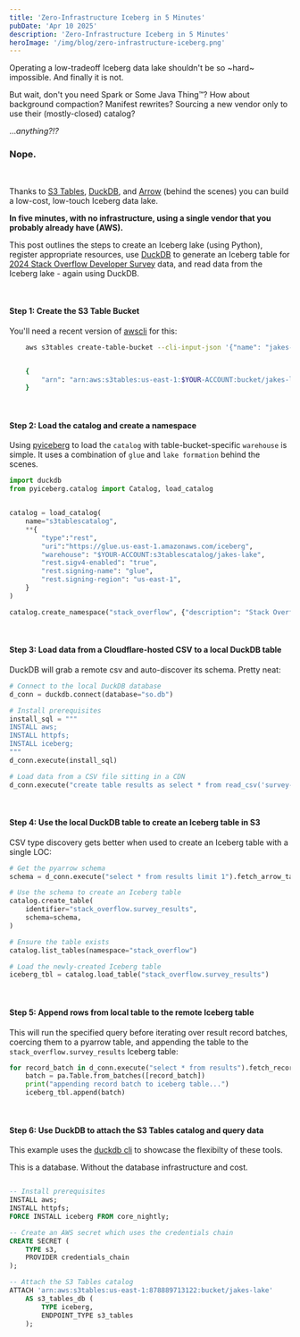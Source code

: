 ```yaml
---
title: 'Zero-Infrastructure Iceberg in 5 Minutes'
pubDate: 'Apr 10 2025'
description: 'Zero-Infrastructure Iceberg in 5 Minutes'
heroImage: '/img/blog/zero-infrastructure-iceberg.png'
---
```


Operating a low-tradeoff Iceberg data lake shouldn't be so ~hard~ impossible. And finally it is not.


But wait, don't you need Spark or Some Java Thing™? How about background compaction? Manifest rewrites? Sourcing a new vendor only to use their (mostly-closed) catalog?

...*anything?!?*


### Nope.

<br>

Thanks to [S3 Tables](https://aws.amazon.com/s3/features/tables/), [DuckDB](https://duckdb.org/), and [Arrow](https://arrow.apache.org/) (behind the scenes) you can build a low-cost, low-touch Iceberg data lake.

**In five minutes, with no infrastructure, using a single vendor that you probably already have (AWS).**


This post outlines the steps to create an Iceberg lake (using Python), register appropriate resources, use [DuckDB](https://duckdb.org/) to generate an Iceberg table for [2024 Stack Overflow Developer Survey](https://survey.stackoverflow.co/2024/) data, and read data from the Iceberg lake - again using DuckDB.


<br>

#### Step 1: Create the S3 Table Bucket

You'll need a recent version of [awscli](https://aws.amazon.com/cli/) for this:

```bash
    aws s3tables create-table-bucket --cli-input-json '{"name": "jakes-lake"}'


    {
        "arn": "arn:aws:s3tables:us-east-1:$YOUR-ACCOUNT:bucket/jakes-lake"
    }

```

<br>

#### Step 2: Load the catalog and create a namespace

Using [pyiceberg](https://py.iceberg.apache.org/) to load the `catalog` with table-bucket-specific `warehouse` is simple. It uses a combination of `glue` and `lake formation` behind the scenes.


```python
import duckdb
from pyiceberg.catalog import Catalog, load_catalog


catalog = load_catalog(
    name="s3tablescatalog",
    **{
        "type":"rest",
        "uri":"https://glue.us-east-1.amazonaws.com/iceberg",
        "warehouse": "$YOUR-ACCOUNT:s3tablescatalog/jakes-lake",
        "rest.sigv4-enabled": "true",
        "rest.signing-name": "glue",
        "rest.signing-region": "us-east-1",
    }
)

catalog.create_namespace("stack_overflow", {"description": "Stack Overflow data"})
```

<br>

#### Step 3: Load data from a Cloudflare-hosted CSV to a local DuckDB table

DuckDB will grab a remote csv and auto-discover its schema. Pretty neat:


```python
# Connect to the local DuckDB database
d_conn = duckdb.connect(database="so.db")

# Install prerequisites
install_sql = """
INSTALL aws;
INSTALL httpfs;
INSTALL iceberg;
"""
d_conn.execute(install_sql)

# Load data from a CSV file sitting in a CDN
d_conn.execute("create table results as select * from read_csv('survey-results.csv')")
```

<br>

#### Step 4: Use the local DuckDB table to create an Iceberg table in S3

CSV type discovery gets better when used to create an Iceberg table with a single LOC:

```python
# Get the pyarrow schema
schema = d_conn.execute("select * from results limit 1").fetch_arrow_table().schema

# Use the schema to create an Iceberg table
catalog.create_table(
    identifier="stack_overflow.survey_results",
    schema=schema,
)

# Ensure the table exists
catalog.list_tables(namespace="stack_overflow")

# Load the newly-created Iceberg table
iceberg_tbl = catalog.load_table("stack_overflow.survey_results")

```

<br>

#### Step 5: Append rows from local table to the remote Iceberg table

This will run the specified query before iterating over result record batches, coercing them to a pyarrow table, and appending the table to the `stack_overflow.survey_results` Iceberg table:

```python
for record_batch in d_conn.execute("select * from results").fetch_record_batch():
    batch = pa.Table.from_batches([record_batch])
    print("appending record batch to iceberg table...")
    iceberg_tbl.append(batch)

```

<br>

#### Step 6: Use DuckDB to attach the S3 Tables catalog and query data

This example uses the [duckdb cli](https://duckdb.org/docs/stable/clients/cli/overview.html) to showcase the flexibilty of these tools.

This is a database. Without the database infrastructure and cost.

```sql

-- Install prerequisites
INSTALL aws;
INSTALL httpfs;
FORCE INSTALL iceberg FROM core_nightly;

-- Create an AWS secret which uses the credentials chain
CREATE SECRET (
    TYPE s3,
    PROVIDER credentials_chain
);

-- Attach the S3 Tables catalog
ATTACH 'arn:aws:s3tables:us-east-1:878889713122:bucket/jakes-lake'
    AS s3_tables_db (
        TYPE iceberg,
        ENDPOINT_TYPE s3_tables
    );

```


